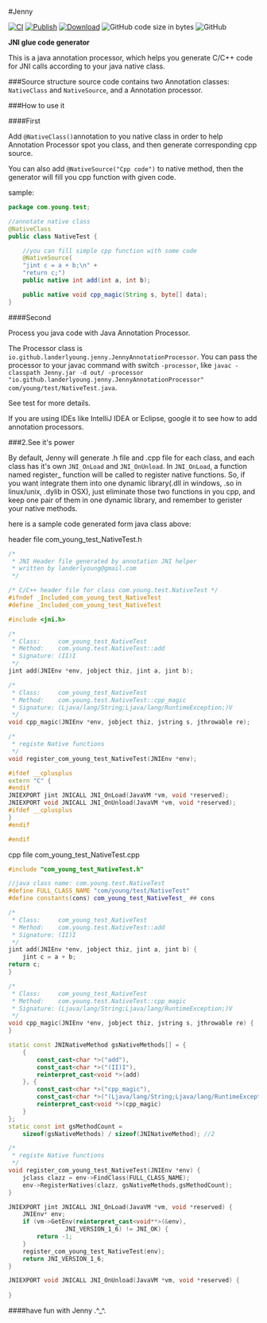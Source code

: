 #Jenny

[![CI][CI_B]][CI]  [![Publish][PUB_B]][PUB] [![Download][BT_B]][BT] ![GitHub code size in bytes][CS_B] ![GitHub][LC_B]

[CI_B]: https://github.com/LanderlYoung/Jenny/workflows/Android%20CI/badge.svg
[CI]: https://github.com/LanderlYoung/Jenny/actions?workflow=Android+CI
[PUB_B]: https://github.com/LanderlYoung/Jenny/workflows/Publish/badge.svg
[PUB]: https://github.com/LanderlYoung/Jenny/actions?workflow=Publish
[BT_B]: https://api.bintray.com/packages/landerlyoung/maven/jenny-annotation/images/download.svg
[BT]: https://bintray.com/landerlyoung/maven/jenny-annotation/0.9.0/link
[CS_B]: https://img.shields.io/github/languages/code-size/LanderlYoung/Jenny
[LC_B]: https://img.shields.io/github/license/LanderlYoung/Jenny

**JNI glue code generator**

This is a java annotation processor, which helps you generate C/C++ code for JNI calls according to your java native class.

###Source structure
source code contains two Annotation classes: `NativeClass` and `NativeSource`, and a Annotation processor.

###How to use it

####First

Add `@NativeClass()`annotation to you native class in order to help Annotation Processor spot you class, and then generate corresponding cpp source.

You can also add `@NativeSource("Cpp code")` to native method, then the generator will fill you cpp function with given code.

sample:

```java
package com.young.test;

//annotate native class
@NativeClass
public class NativeTest {

    //you can fill simple cpp function with some code
    @NativeSource(
    "jint c = a + b;\n" +
    "return c;")
    public native int add(int a, int b);

    public native void cpp_magic(String s, byte[] data);
}
```


####Second

Process you java code with Java Annotation Processor.

The Processor class is `io.github.landerlyoung.jenny.JennyAnnotationProcessor`. You can pass the processor to your javac command with switch `-processor`, like `javac -classpath Jenny.jar -d out/ -processor "io.github.landerlyoung.jenny.JennyAnnotationProcessor"  com/young/test/NativeTest.java`.

See test for more details.


If you are using IDEs like IntelliJ IDEA or Eclipse, google it to see how to add annotation processors.

###2.See it's power

By default, Jenny will generate .h file and .cpp file for each class, and each class has it's own `JNI_OnLoad` and `JNI_OnUnload`. In `JNI_OnLoad`, a function named register_<java class name> function will be called to register native functions. So, if you want integrate them into one dynamic library(.dll in windows, .so in linux/unix, .dylib in OSX), just eliminate those two functions in you cpp, and keep one pair of them in one dynamic library, and remember to gerister your native methods.

here is a sample code generated form java class above:

header file com_young_test_NativeTest.h
```cpp
/* 
 * JNI Header file generated by annotation JNI helper
 * written by landerlyoung@gmail.com
 */

/* C/C++ header file for class com.young.test.NativeTest */
#ifndef _Included_com_young_test_NativeTest
#define _Included_com_young_test_NativeTest

#include <jni.h>

/*
 * Class:     com_young_test_NativeTest
 * Method:    com.young.test.NativeTest::add
 * Signature: (II)I
 */
jint add(JNIEnv *env, jobject thiz, jint a, jint b);

/*
 * Class:     com_young_test_NativeTest
 * Method:    com.young.test.NativeTest::cpp_magic
 * Signature: (Ljava/lang/String;Ljava/lang/RuntimeException;)V
 */
void cpp_magic(JNIEnv *env, jobject thiz, jstring s, jthrowable re);

/*
 * registe Native functions
 */
void register_com_young_test_NativeTest(JNIEnv *env);

#ifdef __cplusplus
extern "C" {
#endif
JNIEXPORT jint JNICALL JNI_OnLoad(JavaVM *vm, void *reserved);
JNIEXPORT void JNICALL JNI_OnUnload(JavaVM *vm, void *reserved);
#ifdef __cplusplus
}
#endif

#endif
```

cpp file com_young_test_NativeTest.cpp

```cpp
#include "com_young_test_NativeTest.h"

//java class name: com.young.test.NativeTest
#define FULL_CLASS_NAME "com/young/test/NativeTest"
#define constants(cons) com_young_test_NativeTest_ ## cons

/*
 * Class:     com_young_test_NativeTest
 * Method:    com.young.test.NativeTest::add
 * Signature: (II)I
 */
jint add(JNIEnv *env, jobject thiz, jint a, jint b) {
    jint c = a + b;
return c;
}

/*
 * Class:     com_young_test_NativeTest
 * Method:    com.young.test.NativeTest::cpp_magic
 * Signature: (Ljava/lang/String;Ljava/lang/RuntimeException;)V
 */
void cpp_magic(JNIEnv *env, jobject thiz, jstring s, jthrowable re) {
}

static const JNINativeMethod gsNativeMethods[] = {
    {
        const_cast<char *>("add"),
        const_cast<char *>("(II)I"),
        reinterpret_cast<void *>(add)
    }, {
        const_cast<char *>("cpp_magic"),
        const_cast<char *>("(Ljava/lang/String;Ljava/lang/RuntimeException;)V"),
        reinterpret_cast<void *>(cpp_magic)
    }
};
static const int gsMethodCount =
    sizeof(gsNativeMethods) / sizeof(JNINativeMethod); //2

/*
 * registe Native functions
 */
void register_com_young_test_NativeTest(JNIEnv *env) {
    jclass clazz = env->FindClass(FULL_CLASS_NAME);
    env->RegisterNatives(clazz, gsNativeMethods,gsMethodCount);
}

JNIEXPORT jint JNICALL JNI_OnLoad(JavaVM *vm, void *reserved) {
    JNIEnv* env;
    if (vm->GetEnv(reinterpret_cast<void**>(&env),
                JNI_VERSION_1_6) != JNI_OK) {
        return -1;
    }
    register_com_young_test_NativeTest(env);
    return JNI_VERSION_1_6;
}

JNIEXPORT void JNICALL JNI_OnUnload(JavaVM *vm, void *reserved) {
    
}
```

####have fun with Jenny .^_^.

